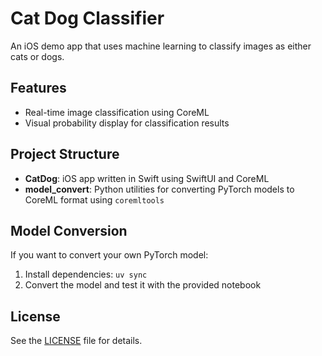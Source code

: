 # Cat Dog Classifier

An iOS demo app that uses machine learning to classify images as either cats or dogs.

## Features

- Real-time image classification using CoreML
- Visual probability display for classification results

## Project Structure

- **CatDog**: iOS app written in Swift using SwiftUI and CoreML
- **model_convert**: Python utilities for converting PyTorch models to CoreML format using `coremltools`

## Model Conversion

If you want to convert your own PyTorch model:

1. Install dependencies: `uv sync`
2. Convert the model and test it with the provided notebook

## License

See the [LICENSE](LICENSE) file for details.
